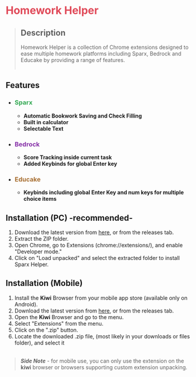 # <font style="color: #e04a59">**Homework Helper**</font>

> ## Description
> Homework Helper is a collection of Chrome extensions designed to ease multiple homework platforms including Sparx, Bedrock and Educake by providing a range of features.<br><br>

## Features
- ### <font style="color: #32a852">Sparx</font>
  - **Automatic Bookwork Saving and Check Filling**
  - **Built in calculator<!--, graphing tool ect-->**
  - **Selectable Text**
<!--
- **Built in AI chatbot**
- **Drawing Mode** (pc)
- **Text Selection**
- **Custom Themes**
- **Username Changing**
- **Clock and Timer**
- **Cleaner Menu**
-->
- ### <font style="color: #8732a8">Bedrock</font>
  - **Score Tracking inside current task**
  - **Added Keybinds for global Enter key**
- ### <font style="color: #a86f32">Educake</font>
  - **Keybinds including global Enter Key and num keys for multiple choice items**

## Installation (PC) -recommended-
1. Download the latest version from [here](https://github.com/davedude1011/Homework-Helper/archive/refs/tags/v1.1.zip), or from the releases tab.
3. Extract the ZIP folder.
4. Open Chrome, go to Extensions (chrome://extensions/), and enable "Developer mode."
5. Click on "Load unpacked" and select the extracted folder to install Sparx Helper.

## Installation (Mobile)
1. Install the **Kiwi** Browser from your mobile app store (available only on Android).
2. Download the latest version from [here](https://github.com/davedude1011/Homework-Helper/archive/refs/tags/v1.1.zip), or from the releases tab.
3. Open the **Kiwi** Browser and go to the menu.
4. Select "Extensions" from the menu.
5. Click on the ".zip" button.
6. Locate the downloaded .zip file, (most likely in your downloads or files folder), and select it
<br><br>
> ***Side Note*** - for mobile use, you can only use the extension on the **kiwi** browser or browsers supporting custom extension unpacking.